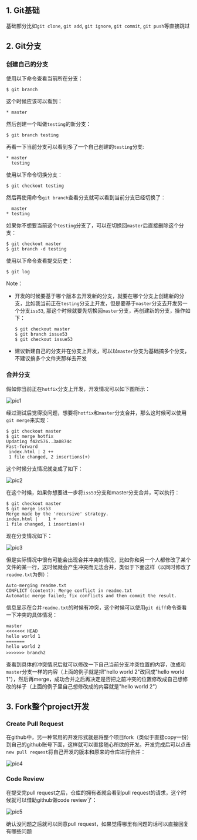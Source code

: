 ## 1. Git基础

基础部分比如`git clone`, `git add`, `git ignore`, `git commit`, `git push`等直接跳过

## 2. Git分支

### 创建自己的分支

使用以下命令查看当前所在分支：

```shell
$ git branch
```

这个时候应该可以看到：

```
* master
```

然后创建一个叫做`testing`的新分支：

```shell
$ git branch testing
```

再看一下当前分支可以看到多了一个自己创建的`testing`分支:

```
* master
  testing
```

使用以下命令切换分支：

```shell
$ git checkout testing
```

然后再使用命令`git branch`查看分支就可以看到当前分支已经切换了：

```
  master
* testing
```

如果你不想要当前这个`testing`分支了，可以在切换回`master`后直接删除这个分支：

```shell
$ git checkout master
$ git branch -d testing
```

使用以下命令查看提交历史：

```shell
$ git log
```

Note：

* 开发的时候要基于哪个版本去开发新的分支，就要在哪个分支上创建新的分支，比如我当前正在`testing`分支上开发，但是要基于`master`分支去开发另一个分支`iss53`, 那这个时候就要先切换回`master`分支，再创建新的分支，操作如下：

  ```shell
  $ git checkout master
  $ git branch issue53
  $ git checkout issue53
  ```

* 建议新建自己的分支并在分支上开发，可以以`master`分支为基础搞多个分支，不建议搞多个文件夹那样去开发

### 合并分支

假如你当前正在`hotfix`分支上开发，开发情况可以如下图所示：

![pic1](https://git-scm.com/book/en/v2/images/basic-branching-4.png)



经过测试后觉得没问题，想要将`hotfix`和`master`分支合并，那么这时候可以使用`git merge`来实现：

```shell
$ git checkout master
$ git merge hotfix
Updating f42c576..3a0874c
Fast-forward
 index.html | 2 ++
 1 file changed, 2 insertions(+)
```

这个时候分支情况就变成了如下：

![pic2](https://git-scm.com/book/en/v2/images/basic-branching-5.png)

在这个时候，如果你想要进一步将`iss53`分支和master分支合并，可以执行：

```shell
$ git checkout master
$ git merge iss53
Merge made by the 'recursive' strategy.
index.html |    1 +
1 file changed, 1 insertion(+)
```

现在分支情况如下：

![pic3](https://git-scm.com/book/en/v2/images/basic-merging-2.png)



但是实际情况中很有可能会出现合并冲突的情况，比如你和另一个人都修改了某个文件的某一行，这时候就会产生冲突而无法合并，类似于下面这样（以同时修改了`readme.txt`为例）：

```shell
Auto-merging readme.txt
CONFLICT (content): Merge conflict in readme.txt
Automatic merge failed; fix conflicts and then commit the result.
```

信息显示在合并`readme.txt`的时候有冲突，这个时候可以使用`git diff`命令查看一下冲突的具体情况：

```
master
<<<<<<< HEAD 
hello world 1
=======  
hello world 2
>>>>>>> branch2　
```

查看到具体的冲突情况后就可以修改一下自己当前分支冲突位置的内容，改成和`master`分支一样的内容（上面的例子就是把"hello world 2"改回成"hello world 1"），然后再merge，成功合并之后再决定是否把之前冲突的位置修改成自己想修改的样子（上面的例子里自己想修改成的内容就是"hello world 2"）



## 3. Fork整个project开发

### Create Pull Request

在github中，另一种常用的开发形式就是将整个项目fork（类似于直接copy一份）到自己的github账号下面，这样就可以直接随心所欲的开发。开发完成后可以点击`new pull request`将自己开发的版本和原来的仓库进行合并：

![pic4](https://www.earthdatascience.org/images/earth-analytics/git-version-control/github-create-pull-request-screencast.gif)



### Code Review

在提交完pull request之后，仓库的拥有者就会看到pull request的请求，这个时候就可以借助github做code review了：

![pic5](https://www.earthdatascience.org/images/earth-analytics/git-version-control/github-merge-pull-request-screencast.gif)

确认没问题之后就可以同意pull request，如果觉得哪里有问题的话可以直接回复有哪些问题